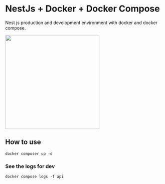 # NestJs + Docker + Docker Compose

Nest js production and development environment with docker and docker compose.


<div>
  <img width="300" src="https://d33wubrfki0l68.cloudfront.net/e937e774cbbe23635999615ad5d7732decad182a/26072/logo-small.ede75a6b.svg" /> 
</div>


## How to use

```shell
docker composer up -d 
```

### See the logs for dev

```shell
docker compose logs -f api
```


